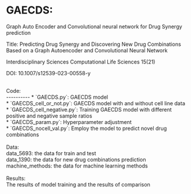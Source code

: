 GAECDS:<br>
==========
Graph Auto Encoder and Convolutional neural network for Drug Synergy prediction<br>

Title: Predicting Drug Synergy and Discovering New Drug Combinations Based on a Graph Autoencoder and Convolutional Neural Network

Interdisciplinary Sciences Computational Life Sciences 15(21)

DOI: 10.1007/s12539-023-00558-y

<br>
Code:<br>
----------
* `GAECDS.py`: GAECDS model<br>
* `GAECDS_cell_or_not.py`: GAECDS model with and without cell line data<br>
* `GAECDS_cell_negative.py`: Training GAECDS model with different positive and negative sample ratios<br>
* `GAECDS_param.py`: Hyperparameter adjustment<br>
* `GAECDS_nocell_val.py`: Employ the model to predict novel drug combinations<br>
<br>
Data:<br>
data_5693: the data for train and test<br>
data_1390: the data for new drug combinations prediction<br>
machine_methods: the data for machine learning methods<br>
<br>
Results:<br>
The results of model training and the results of comparison<br>
